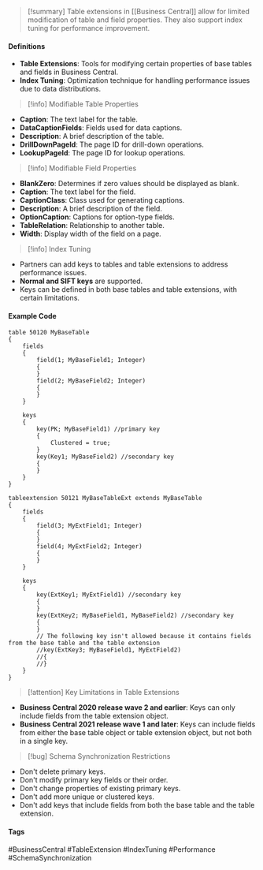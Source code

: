 > [!summary]
> Table extensions in [[Business Central]] allow for limited modification of table and field properties. They also support index tuning for performance improvement.

#### Definitions
- **Table Extensions**: Tools for modifying certain properties of base tables and fields in Business Central.
- **Index Tuning**: Optimization technique for handling performance issues due to data distributions.

>[!info] Modifiable Table Properties

- **Caption**: The text label for the table.
- **DataCaptionFields**: Fields used for data captions.
- **Description**: A brief description of the table.
- **DrillDownPageId**: The page ID for drill-down operations.
- **LookupPageId**: The page ID for lookup operations.

>[!info] Modifiable Field Properties

- **BlankZero**: Determines if zero values should be displayed as blank.
- **Caption**: The text label for the field.
- **CaptionClass**: Class used for generating captions.
- **Description**: A brief description of the field.
- **OptionCaption**: Captions for option-type fields.
- **TableRelation**: Relationship to another table.
- **Width**: Display width of the field on a page.

>[!info] Index Tuning

- Partners can add keys to tables and table extensions to address performance issues.
- **Normal and SIFT keys** are supported.
- Keys can be defined in both base tables and table extensions, with certain limitations.

#### Example Code
```al
table 50120 MyBaseTable
{
    fields
    {
        field(1; MyBaseField1; Integer)
        {
        }
        field(2; MyBaseField2; Integer)
        {
        }
    }

    keys
    {
        key(PK; MyBaseField1) //primary key
        {
            Clustered = true;
        }
        key(Key1; MyBaseField2) //secondary key
        {
        }
    }
}

tableextension 50121 MyBaseTableExt extends MyBaseTable
{
    fields
    {
        field(3; MyExtField1; Integer)
        {
        }
        field(4; MyExtField2; Integer)
        {
        }
    }

    keys
    {
        key(ExtKey1; MyExtField1) //secondary key
        {
        }
        key(ExtKey2; MyBaseField1, MyBaseField2) //secondary key
        {
        }
        // The following key isn't allowed because it contains fields from the base table and the table extension
        //key(ExtKey3; MyBaseField1, MyExtField2)
        //{
        //}
    }
}
```

>[!attention] Key Limitations in Table Extensions

- **Business Central 2020 release wave 2 and earlier**: Keys can only include fields from the table extension object.
- **Business Central 2021 release wave 1 and later**: Keys can include fields from either the base table object or table extension object, but not both in a single key.

>[!bug] Schema Synchronization Restrictions

- Don't delete primary keys.
- Don't modify primary key fields or their order.
- Don't change properties of existing primary keys.
- Don't add more unique or clustered keys.
- Don't add keys that include fields from both the base table and the table extension.

#### Tags
#BusinessCentral #TableExtension #IndexTuning #Performance #SchemaSynchronization